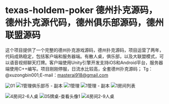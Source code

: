 # texas-holdem-poker 德州扑克源码，德州扑克源代码，德州俱乐部源码，德州联盟源码
这个项目提供了一个完整的德州扑克游戏源码，德州扑克源码，项目运营了两年，代码成熟稳定，包括客户端和服务器端。有散人桌，俱乐部，以及大联盟模式，可以语音视频聊天打牌。客户端使用Unity引擎开发支持iOS和Android平台，服务器端使用C++编写。项目刚刚停服，日流水比较高，全套德州扑克源码；
Tg：@xuzongbin001;E-mail：masterai918@gmail.com

![01](https://github.com/user-attachments/assets/a5fbbbae-369b-430f-8a6b-8d40a0037e0d)
![1管理俱乐部币 - 副本](https://github.com/user-attachments/assets/e64d9a16-cd29-4a9d-95ff-68d7926f3484)
![1管理](https://github.com/user-attachments/assets/8258700e-5441-41f2-818f-21cb18c1508d)
![1管理 - 副本](https://github.com/user-attachments/assets/b8eb75a3-b9af-4855-b810-15cb06dce8f2)
![1房间列表](https://github.com/user-attachments/assets/67b69273-df09-4a63-b464-7451f1280aad)

![4房间2-6人桌](https://github.com/user-attachments/assets/34ea9b1a-09bd-4424-b50b-a04000c14254)
![05牌桌-查看头像1](https://github.com/user-attachments/assets/8673b6d6-7579-4d66-b60e-a29556ade3b6)
![4房间2-9人桌](https://github.com/user-attachments/assets/b4fa375c-2de7-4d26-90e1-6e045900657d)
